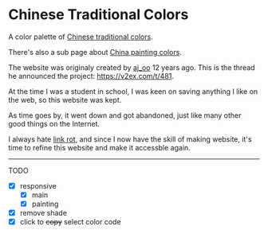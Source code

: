 # Chinese Traditional Colors

A color palette of [Chinese traditional colors](https://cht-colors.pages.dev/).

There's also a sub page about [China painting colors](https://cht-colors.pages.dev/painting/).

The website was originaly created by [aj\_oo](http://twitter.com/aj_oo) 12 years ago.
This is the thread he announced the project: https://v2ex.com/t/481.

At the time I was a student in school,
I was keen on saving anything I like on the web,
so this website was kept.

As time goes by, it went down and got abandoned, just like many other good things on the Internet.

I always hate [link rot](https://en.wikipedia.org/wiki/Link_rot), and since I now have the skill of making website,
it's time to refine this website and make it accessble again.

---

TODO
- [x] responsive
  - [x] main
  - [x] painting
- [x] remove shade
- [x] click to ~~copy~~ select color code
